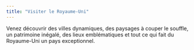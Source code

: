 ```yaml
---
title: "Visiter le Royaume-Uni"
---
```

Venez découvrir des villes dynamiques, des paysages à couper le souffle, un patrimoine inégalé, des lieux emblématiques et tout ce qui fait du Royaume-Uni un pays exceptionnel.

